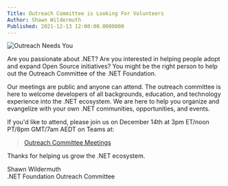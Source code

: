 ```yaml
---
Title: Outreach Committee is Looking For Volunteers
Author: Shawn Wildermuth
Published: 2021-12-13 12:00:00.0000000
---
```

![Outreach Needs You](/img/outreach-needs-you.jpg)

Are you passionate about .NET? Are you interested in helping people adopt and expand Open Source initiatives? You might be the right person to help out the Outreach Committee of the .NET Foundation. 

Our meetings are public and anyone can attend. The outreach committee is here to welcome developers of all backgrounds, education, and technology experience into the .NET ecosystem. We are here to help you organize and evangelize with your own .NET communities, opportunities, and events.

If you'd like to attend, please join us on December 14th at 3pm ET/noon PT/8pm GMT/7am AEDT on Teams at:

> [Outreach Committee Meetings](https://teams.microsoft.com/l/meetup-join/19%3ameeting_MDFlYTdlMmQtM2QxYi00NmIwLWE4YmMtOTc0Mzc2YTJhZWFk%40thread.v2/0?context=%7b%22Tid%22%3a%22f0bdbbf2-cd76-4967-8c4c-50a802746912%22%2c%22Oid%22%3a%226cbc10ce-cc85-402e-ab0d-3969040ec4a7%22%7d)

Thanks for helping us grow the .NET ecosystem.

Shawn Wildermuth<br/>
.NET Foundation Outreach Committee